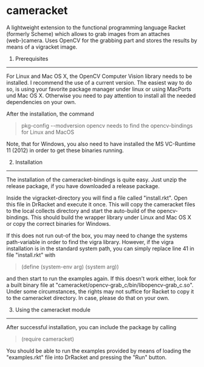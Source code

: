 cameracket
==========

A lightweight extension to the functional programming language Racket (formerly Scheme) which allows to grab images from an attaches (web-)camera. Uses OpenCV for the grabbing part and stores the results by means of a vigracket image.

1. Prerequisites
-----------------------------------

For Linux and Mac OS X, the OpenCV Computer Vision library needs to be installed. I recommend the use of a current version. The easiest way to do so, is using your favorite package manager under linux or using MacPorts und  Mac OS X. Otherwise you need to pay attention to install all the needed dependencies on your own.

After the installation, the command 
> pkg-config --modversion opencv
needs to find the opencv-bindings for Linux and MacOS

Note, that for Windows, you also need to have installed the MS VC-Runtime 11 (2012) in order to get these binaries running.
 
2. Installation
-----------------------------------

The installation of the cameracket-bindings is quite easy. Just unzip the release package, if you have downloaded a release package.

Inside the vigracket-directory you will find a file called "install.rkt". Open this file in DrRacket and execute it once. This will copy the cameracket files to the local collects directory and start the auto-build of the opencv-bindings. This should build the wrapper library under Linux and Mac OS X or copy the correct binaries for Windows.

If this does not run out-of the box, you may need to change the systems path-variable in order to find the vigra library. However, if the vigra installation is in the standard system path, you can simply replace line 41 in file "install.rkt" with

> (define (system-env arg) (system arg))

and then start to run the examples again. If this doesn't work either, look for a built binary file at "cameracket/opencv-grab_c/bin/libopencv-grab_c.so". Under some circumstances, the rights may not suffice for Racket to copy it to the cameracket directory. In case, please do that on your own.

3. Using the cameracket module
----------------------------------

After successful installation, you can include the package by calling
> (require cameracket)

You should be able to run the examples provided by means of loading the "examples.rkt" file into DrRacket and pressing the "Run" button.